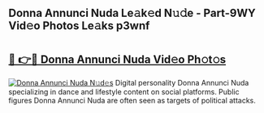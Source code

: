 ## Donna Annunci Nuda Le𝚊k𝚎d N𝚞𝚍e - Part-9WY Vid𝚎o Photos Le𝚊ks p3wnf

# <h2><a href="http://fbbr08u.evod.top/?m=Donna+Annunci+Nuda">🔗 👉🔴 Donna Annunci Nuda Vid𝚎o Ph𝚘t𝚘s</a></h2>

[![Donna Annunci Nuda N𝚞d𝚎s](https://i.imgur.com/8V9OHl7.gif)](http://fbbr08u.evod.top/?m=Donna+Annunci+Nuda)
Digital personality Donna Annunci Nuda specializing in dance and lifestyle content on social platforms. Public figures Donna Annunci Nuda are often seen as targets of political attacks. 
